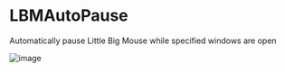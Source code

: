 # LBMAutoPause
Automatically pause Little Big Mouse while specified windows are open

![image](https://user-images.githubusercontent.com/19732805/111925261-5f1ff200-8aa8-11eb-9e5c-486f599f0201.png)

